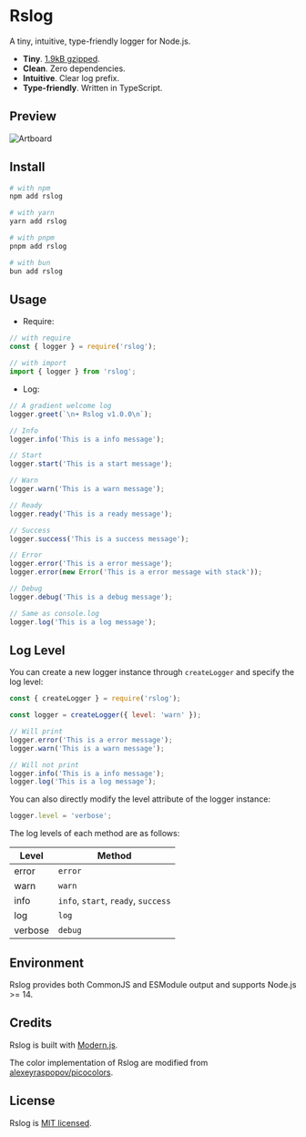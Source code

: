 # Rslog

A tiny, intuitive, type-friendly logger for Node.js.

- **Tiny**. [1.9kB gzipped](https://bundlephobia.com/package/rslog@1).
- **Clean**. Zero dependencies.
- **Intuitive**. Clear log prefix.
- **Type-friendly**. Written in TypeScript.

## Preview

![Artboard](https://github.com/rspack-contrib/rslog/assets/7237365/9677ecb3-eff1-4c0e-9392-9b61b248fe5c)

## Install

```bash
# with npm
npm add rslog

# with yarn
yarn add rslog

# with pnpm
pnpm add rslog

# with bun
bun add rslog
```

## Usage

- Require:

```js
// with require
const { logger } = require('rslog');

// with import
import { logger } from 'rslog';
```

- Log:

```js
// A gradient welcome log
logger.greet(`\n➜ Rslog v1.0.0\n`);

// Info
logger.info('This is a info message');

// Start
logger.start('This is a start message');

// Warn
logger.warn('This is a warn message');

// Ready
logger.ready('This is a ready message');

// Success
logger.success('This is a success message');

// Error
logger.error('This is a error message');
logger.error(new Error('This is a error message with stack'));

// Debug
logger.debug('This is a debug message');

// Same as console.log
logger.log('This is a log message');
```

## Log Level

You can create a new logger instance through `createLogger` and specify the log level:

```js
const { createLogger } = require('rslog');

const logger = createLogger({ level: 'warn' });

// Will print
logger.error('This is a error message');
logger.warn('This is a warn message');

// Will not print
logger.info('This is a info message');
logger.log('This is a log message');
```

You can also directly modify the level attribute of the logger instance:

```js
logger.level = 'verbose';
```

The log levels of each method are as follows:

| Level   | Method                              |
| ------- | ----------------------------------- |
| error   | `error`                             |
| warn    | `warn`                              |
| info    | `info`, `start`, `ready`, `success` |
| log     | `log`                               |
| verbose | `debug`                             |

## Environment

Rslog provides both CommonJS and ESModule output and supports Node.js >= 14.

## Credits

Rslog is built with [Modern.js](https://github.com/web-infra-dev/modern.js).

The color implementation of Rslog are modified from [alexeyraspopov/picocolors](https://github.com/alexeyraspopov/picocolors).

## License

Rslog is [MIT licensed](https://github.com/rspack-contrib/rslog/blob/main/LICENSE).
